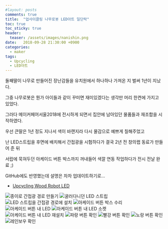 ```yaml
---
#layout: posts
comments: true
title:  "업사이클링 나무로봇 LED아트 일단락"
toc: true
toc_sticky: true
header:
  teaser: /assets/images/nanishin.png
date:   2018-09-28 21:30:00 +0900
categories:
  - maker
tags:
  - Upcycling
  - LED아트
---
```

둘째딸이 나무로 만들어진 장난감들을 유치원에서 하나하나 가져온 지 벌써 1년이 지났다.

그중 나무로봇은 뭔가 아이들과 같이 꾸미면 재미있겠다는 생각만 머리 한켠에 가지고 있었다.

그러다 메이커페어서울2018에 전시하게 되면서 집안에 남아있던 물품들과 재조합을 시작하였다.

우선 큰딸은 1년 정도 지나서 색이 바랜지라 다시 물감으로 예쁘게 칠해주었고

난 LED스트립을 후면에 배치해서 간접광을 시험하다가 결국 2년 전 창의랩 동료가 만들어 준 뒤

서랍에 묵혀두던 아케이드 버튼 박스까지 꺼내들어 색깔 연동 작업하다가 전시 전날 완료 ;)

GitHub에도 반영했는데 설명은 차차 업데이트하기로...

- [Upcycling Wood Robot LED](https://github.com/nanishin/upcycling-wood-robot-led)

![종이로 간접광 경로 만들기](/assets/images/20180812_160141.png)
![굴러다니던 LED 스트립](/assets/images/20180812_162825.png)
![LED 스트립을 간접광 경로에 설치](/assets/images/20180812_163217.png)
![아케이드 버튼 박스 수리](/assets/images/20180901_150559.png)
![아케이드 버튼 내 LED](/assets/images/20180901_152615.png)
![아케이드 버튼 내 LED 소켓](/assets/images/20180901_152831.png)
![아케이드 버튼 내 LED 재설치](/assets/images/20180901_194100.png)
![파랑 버튼 확인](/assets/images/20180928_181634.png)
![빨강 버튼 확인](/assets/images/20180928_181637.png)
![노랑 버튼 확인](/assets/images/20180928_181639.png)
![레인보우 확인](/assets/images/20180928_181648.png)

